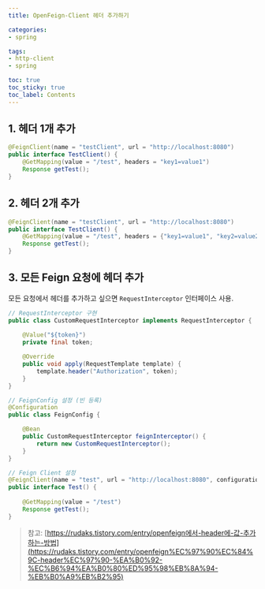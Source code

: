 ```yaml
---
title: OpenFeign-Client 헤더 추가하기

categories:
- spring

tags:
- http-client
- spring

toc: true
toc_sticky: true
toc_label: Contents
---
```


## 1. 헤더 1개 추가

```java
@FeignClient(name = "testClient", url = "http://localhost:8080")
public interface TestClient() {
	@GetMapping(value = "/test", headers = "key1=value1")
	Response getTest();
}
```

## 2. 헤더 2개 추가

```java
@FeignClient(name = "testClient", url = "http://localhost:8080")
public interface TestClient() {
	@GetMapping(value = "/test", headers = {"key1=value1", "key2=value2"})
	Response getTest();
}
```

## 3. 모든 Feign 요청에 헤더 추가

모든 요청에서 헤더를 추가하고 싶으면 `RequestInterceptor` 인터페이스 사용.

```java
// RequestInterceptor 구현
public class CustomRequestInterceptor implements RequestInterceptor {
	
	@Value("${token}")
	private final token;

	@Override
	public void apply(RequestTemplate template) {
		template.header("Authorization", token);
	}
}
```

```java
// FeignConfig 설정 (빈 등록)
@Configuration
public class FeignConfig {

	@Bean
	public CustomRequestInterceptor feignInterceptor() {
		return new CustomRequestInterceptor();
	}
}
```

```java
// Feign Client 설정
@FeignClient(name = "test", url = "http://localhost:8080", configuration = FeignConfig.class)
public interface Test() {
	
	@GetMapping(value = "/test")
	Response getTest();
}

```

> 참고: [https://rudaks.tistory.com/entry/openfeign에서-header에-값-추가하는-방법](https://rudaks.tistory.com/entry/openfeign%EC%97%90%EC%84%9C-header%EC%97%90-%EA%B0%92-%EC%B6%94%EA%B0%80%ED%95%98%EB%8A%94-%EB%B0%A9%EB%B2%95)
>
